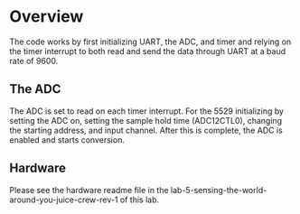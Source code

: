 # Overview
The code works by first initializing UART, the ADC, and timer and relying on the timer interrupt to both read and send the data through UART at a baud rate of 9600. 
## The ADC
The ADC is set to read on each timer interrupt. For the 5529 initializing by setting the ADC on, setting the sample hold time (ADC12CTL0), changing the starting address, and input channel. After this is complete, the ADC is enabled and starts conversion.
## Hardware
Please see the hardware readme file in the lab-5-sensing-the-world-around-you-juice-crew-rev-1 of this lab.
